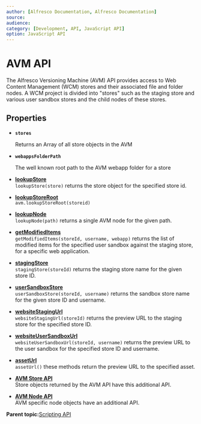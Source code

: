 ```yaml
---
author: [Alfresco Documentation, Alfresco Documentation]
source: 
audience: 
category: [Development, API, JavaScript API]
option: JavaScript API
---
```


# AVM API

The Alfresco Versioning Machine \(AVM\) API provides access to Web Content Management \(WCM\) stores and their associated file and folder nodes. A WCM project is divided into "stores" such as the staging store and various user sandbox stores and the child nodes of these stores.

## Properties

-   **`stores`**

    Returns an Array of all store objects in the AVM

-   **`webappsFolderPath`**

    The well known root path to the AVM webapp folder for a store


-   **[lookupStore](../references/API-JS-avm-lookupStore.md)**  
`lookupStore(store)` returns the store object for the specified store id.
-   **[lookupStoreRoot](../references/API-JS-avm-lookupStoreRoot.md)**  
`avm.lookupStoreRoot(storeid)`
-   **[lookupNode](../references/API-JS-avm-lookupNode.md)**  
`lookupNode(path)` returns a single AVM node for the given path.
-   **[getModifiedItems](../references/API-JS-avm-getModifiedItems.md)**  
`getModifiedItems(storeId, username, webapp)` returns the list of modified items for the specified user sandbox against the staging store, for a specific web application.
-   **[stagingStore](../references/API-JS-avm-stagingStore.md)**  
`stagingStore(storeId)` returns the staging store name for the given store ID.
-   **[userSandboxStore](../references/API-JS-avm-userSandboxStore.md)**  
`userSandboxStore(storeId, username)` returns the sandbox store name for the given store ID and username.
-   **[websiteStagingUrl](../references/API-JS-avm-websiteStagingUrl.md)**  
`websiteStagingUrl(storeId)` returns the preview URL to the staging store for the specified store ID.
-   **[websiteUserSandboxUrl](../references/API-JS-avm-websiteUserSandboxUrl.md)**  
`websiteUserSandboxUrl(storeId, username)` returns the preview URL to the user sandbox for the specified store ID and username.
-   **[assetUrl](../references/API-JS-avm-assetUrl.md)**  
`assetUrl()` these methods return the preview URL to the specified asset.
-   **[AVM Store API](../references/API-JS-AVM-store.md)**  
Store objects returned by the AVM API have this additional API.
-   **[AVM Node API](../references/API-JS-AVM-node.md)**  
AVM specific node objects have an additional API.

**Parent topic:**[Scripting API](../references/API-JS-Scripting-API.md)

